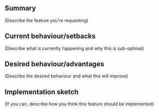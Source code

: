 ## Summary

(Describe the feature you're requesting)

## Current behaviour/setbacks

(Describe what is currently happening and why this is sub-optimal)

## Desired behaviour/advantages

(Describe the desired behaviour and what this will improve)

## Implementation sketch

(If you can, describe how you think this feature should be implemented)
